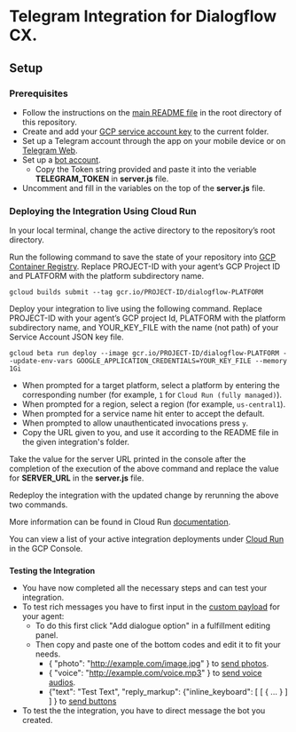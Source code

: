 # Telegram Integration for Dialogflow CX.

## Setup

### Prerequisites

- Follow the instructions on the [main README file](https://github.com/GoogleCloudPlatform/dialogflow-integrations#readme) in the root directory of this repository.
- Create and add your [GCP service account key](https://cloud.google.com/iam/docs/creating-managing-service-account-keys) to the current folder.
- Set up a Telegram account through the app on your mobile device or on [Telegram Web](https://web.telegram.org/k/).
- Set up a [bot account](https://core.telegram.org/bots#6-botfather).
    - Copy the Token string provided and paste it into the veriable __TELEGRAM_TOKEN__ in __server.js__ file.
- Uncomment and fill in the variables on the top of the __server.js__ file.


### Deploying the Integration Using Cloud Run

In your local terminal, change the active directory to the repository’s root directory.

Run the following command to save the state of your repository into [GCP Container Registry](https://console.cloud.google.com/gcr/). Replace PROJECT-ID with your agent’s GCP Project ID and PLATFORM with the platform subdirectory name.

```shell
gcloud builds submit --tag gcr.io/PROJECT-ID/dialogflow-PLATFORM
```

Deploy your integration to live using the following command. Replace PROJECT-ID with your agent’s GCP project Id, PLATFORM with the platform subdirectory name, and YOUR_KEY_FILE with the name (not path) of your Service Account JSON key file.

```shell
gcloud beta run deploy --image gcr.io/PROJECT-ID/dialogflow-PLATFORM --update-env-vars GOOGLE_APPLICATION_CREDENTIALS=YOUR_KEY_FILE --memory 1Gi
```

- When prompted for a target platform, select a platform by entering the corresponding number (for example, ``1`` for ``Cloud Run (fully managed)``).
 - When prompted for a region, select a region (for example, ``us-central1``).
 - When prompted for a service name hit enter to accept the default.
 - When prompted to allow unauthenticated invocations press ``y``.
 - Copy the URL given to you, and use it according to the README file in the
 given integration's folder.

Take the value for the server URL printed in the console after the completion of the execution of the above command and replace the value for __SERVER_URL__ in the __server.js__ file.

Redeploy the integration with the updated change by rerunning the above two commands. 

More information can be found in Cloud Run
[documentation](https://cloud.google.com/run/docs/deploying).

You can view a list of your active integration deployments under [Cloud Run](https://console.cloud.google.com/run) in the GCP Console.

### 
**Testing the Integration**

*   You have now completed all the necessary steps and can test your integration.
*   To test rich messages you have to first input in the [custom payload](https://cloud.google.com/dialogflow/cx/docs/concept/fulfillment) for your agent:
    *   To do this first click "Add dialogue option" in a fulfillment editing panel.
    *   Then copy and paste one of the bottom codes and edit it to fit your needs.
        *   { "photo": "http://example.com/image.jpg" } to [send photos](https://core.telegram.org/bots/api#sendphoto).
        *   { "voice": "http://example.com/voice.mp3" } to [send voice audios](https://core.telegram.org/bots/api#sendvoice).
        *   {"text": "Test Text", "reply_markup": {"inline_keyboard": [ [ { ... } ] ] } to [send buttons](https://core.telegram.org/bots/api#inlinekeyboardmarkup)
*   To test the the integration, you have to direct message the bot you created.
